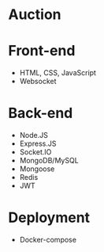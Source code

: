 # Auction
# Front-end
* HTML, CSS, JavaScript
* Websocket

# Back-end
* Node.JS
* Express.JS
* Socket.IO
* MongoDB/MySQL
* Mongoose
* Redis
* JWT

# Deployment
* Docker-compose
